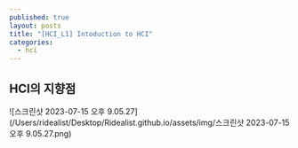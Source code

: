```yaml
---
published: true
layout: posts
title: "[HCI_L1] Intoduction to HCI"
categories: 
  - hci
---
```




## HCI의 지향점

![스크린샷 2023-07-15 오후 9.05.27](/Users/ridealist/Desktop/Ridealist.github.io/assets/img/스크린샷 2023-07-15 오후 9.05.27.png)
